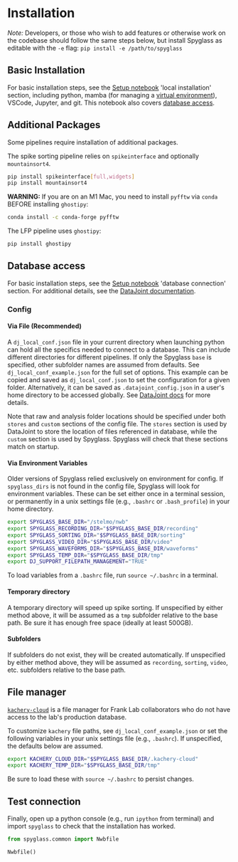 # Installation

_Note:_ Developers, or those who wish to add features or otherwise work on the
codebase should follow the same steps below, but install Spyglass as editable
with the `-e` flag: `pip install -e /path/to/spyglass`

## Basic Installation

For basic installation steps, see the
[Setup notebook](./notebooks/00_Setup.ipynb) 'local installation' section,
including python, mamba (for managing a
[virtual environment](https://en.wikipedia.org/wiki/Virtual_environment_software)),
VSCode, Jupyter, and git. This notebook also covers
[database access](#database-access).

## Additional Packages

Some pipelines require installation of additional packages.

The spike sorting pipeline relies on `spikeinterface` and optionally
`mountainsort4`.

```bash
pip install spikeinterface[full,widgets]
pip install mountainsort4
```

__WARNING:__ If you are on an M1 Mac, you need to install `pyfftw` via `conda`
BEFORE installing `ghostipy`:

```bash
conda install -c conda-forge pyfftw
```

The LFP pipeline uses `ghostipy`:

```bash
pip install ghostipy
```

## Database access

For basic installation steps, see the
[Setup notebook](./notebooks/00_Setup.ipynb) 'database connection' section. For
additional details, see the
[DataJoint documentation](https://datajoint.com/docs/elements/user-guide/#relational-databases).

### Config

#### Via File (Recommended)

A `dj_local_conf.json` file in your current directory when launching python can
hold all the specifics needed to connect to a database. This can include
different directories for different pipelines. If only the Spyglass `base` is
specified, other subfolder names are assumed from defaults. See
`dj_local_conf_example.json` for the full set of options. This example can be
copied and saved as `dj_local_conf.json` to set the configuration for a given
folder. Alternatively, it can be saved as `.datajoint_config.json` in a user's
home directory to be accessed globally. See
[DataJoint docs](https://datajoint.com/docs/core/datajoint-python/0.14/quick-start/#connection)
for more details.

Note that raw and analysis folder locations should be specified under both
`stores` and `custom` sections of the config file. The `stores` section is used
by DataJoint to store the location of files referenced in database, while the
`custom` section is used by Spyglass. Spyglass will check that these sections
match on startup.

#### Via Environment Variables

Older versions of Spyglass relied exclusively on environment for config. If
`spyglass_dirs` is not found in the config file, Spyglass will look for
environment variables. These can be set either once in a terminal session, or
permanently in a unix settings file (e.g., `.bashrc` or `.bash_profile`) in your
home directory.

```bash
export SPYGLASS_BASE_DIR="/stelmo/nwb"
export SPYGLASS_RECORDING_DIR="$SPYGLASS_BASE_DIR/recording"
export SPYGLASS_SORTING_DIR="$SPYGLASS_BASE_DIR/sorting"
export SPYGLASS_VIDEO_DIR="$SPYGLASS_BASE_DIR/video"
export SPYGLASS_WAVEFORMS_DIR="$SPYGLASS_BASE_DIR/waveforms"
export SPYGLASS_TEMP_DIR="$SPYGLASS_BASE_DIR/tmp"
export DJ_SUPPORT_FILEPATH_MANAGEMENT="TRUE"
```

To load variables from a `.bashrc` file, run `source ~/.bashrc` in a terminal.

#### Temporary directory

A temporary directory will speed up spike sorting. If unspecified by either
method above, it will be assumed as a `tmp` subfolder relative to the base path.
Be sure it has enough free space (ideally at least 500GB).

#### Subfolders

If subfolders do not exist, they will be created automatically. If unspecified
by either method above, they will be assumed as `recording`, `sorting`, `video`,
etc. subfolders relative to the base path.

## File manager

[`kachery-cloud`](https://github.com/flatironinstitute/kachery-cloud) is a file
manager for Frank Lab collaborators who do not have access to the lab's
production database.

To customize `kachery` file paths, see `dj_local_conf_example.json` or set the
following variables in your unix settings file (e.g., `.bashrc`). If
unspecified, the defaults below are assumed.

```bash
export KACHERY_CLOUD_DIR="$SPYGLASS_BASE_DIR/.kachery-cloud"
export KACHERY_TEMP_DIR="$SPYGLASS_BASE_DIR/tmp"
```

Be sure to load these with `source ~/.bashrc` to persist changes.

## Test connection

Finally, open up a python console (e.g., run `ipython` from terminal) and import
`spyglass` to check that the installation has worked.

```python
from spyglass.common import Nwbfile

Nwbfile()
```
